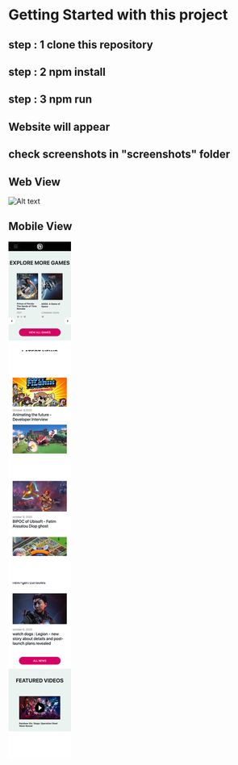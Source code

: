 # Getting Started with this project

## step : 1 clone this repository
## step : 2 npm install

## step : 3 npm run


## Website will appear 

## check screenshots in "screenshots" folder


## Web View

![Alt text](/screenshots/web-view.png "Web view")


## Mobile View

![Alt text](/screenshots/mobile-view.png "Mobile View")